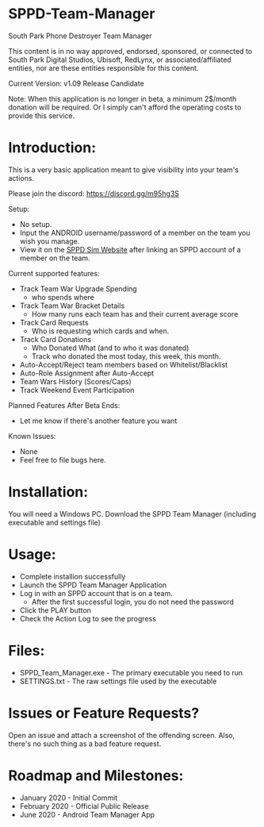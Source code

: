 # SPPD-Team-Manager
 
South Park Phone Destroyer Team Manager

This content is in no way approved, endorsed, sponsored, or connected to South Park Digital Studios, Ubisoft, RedLynx, or associated/affiliated entities, nor are these entities responsible for this content.

Current Version: v1.09 Release Candidate

Note: When this application is no longer in beta, a minimum 2$/month donation will be required. Or I simply can't afford the operating costs to provide this service.

Introduction:
============
This is a very basic application meant to give visibility into your team's actions.

Please join the discord: https://discord.gg/m95hg3S

Setup:
  * No setup.
  * Input the ANDROID username/password of a member on the team you wish you manage.
  * View it on the [SPPD Sim Website](http://sppdreplay.ddns.net:8000) after linking an SPPD account of a member on the team.

Current supported features:
  * Track Team War Upgrade Spending
     * who spends where
  * Track Team War Bracket Details
     * How many runs each team has and their current average score
  * Track Card Requests
     * Who is requesting which cards and when.
  * Track Card Donations
     * Who Donated What (and to who it was donated)
     * Track who donated the most today, this week, this month.
  * Auto-Accept/Reject team members based on Whitelist/Blacklist
  * Auto-Role Assignment after Auto-Accept
  * Team Wars History (Scores/Caps)
  * Track Weekend Event Participation
     
Planned Features After Beta Ends:
  * Let me know if there's another feature you want
  
Known Issues:
  * None
  * Feel free to file bugs here.


Installation:
==============
You will need a Windows PC.
Download the SPPD Team Manager (including executable and settings file)

Usage:
================================
  * Complete installion successfully
  * Launch the SPPD Team Manager Application
  * Log in with an SPPD account that is on a team.
     * After the first successful login, you do not need the password
  * Click the PLAY button
  * Check the Action Log to see the progress

Files:
============================================
  * SPPD_Team_Manager.exe 	- The primary executable you need to run
  * SETTINGS.txt	- The raw settings file used by the executable


Issues or Feature Requests?
============================================
Open an issue and attach a screenshot of the offending screen.
Also, there's no such thing as a bad feature request.


Roadmap and Milestones:
============================================
   * January 2020 - Initial Commit
   * February 2020 - Official Public Release
   * June 2020 - Android Team Manager App
